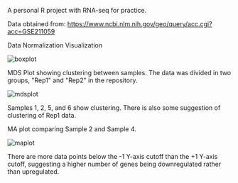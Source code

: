 A personal R project with RNA-seq for practice.

Data obtained from: https://www.ncbi.nlm.nih.gov/geo/query/acc.cgi?acc=GSE211059

Data Normalization Visualization

![boxplot](https://user-images.githubusercontent.com/103966006/205521333-d22dba25-ccb0-4191-a7ab-e3dd5857fd8c.png)


MDS Plot showing clustering between samples. The data was divided in two groups, "Rep1" and "Rep2" in the repository.

![mdsplot](https://user-images.githubusercontent.com/103966006/205521352-9e64279d-4218-4313-800a-6e119a930483.png)

Samples 1, 2, 5, and 6 show clustering. There is also some suggestion of clustering of Rep1 data.


MA plot comparing Sample 2 and Sample 4.

![maplot](https://user-images.githubusercontent.com/103966006/205519559-5e7d418a-e346-48ac-92d2-4606b0e340cd.png)

There are more data points below the -1 Y-axis cutoff than the +1 Y-axis cutoff, suggesting a higher number of genes being downregulated rather than upregulated.
